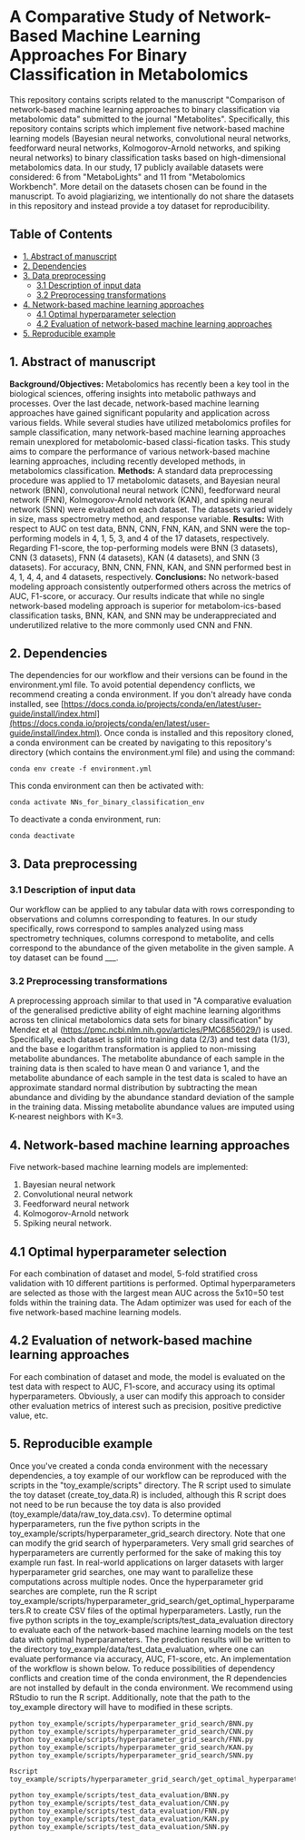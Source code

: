 # A Comparative Study of Network-Based Machine Learning Approaches For Binary Classification in Metabolomics

This repository contains scripts related to the manuscript "Comparison of network-based machine learning approaches to binary classification via metabolomic data" submitted to the journal "Metabolites". Specifically, this repository contains scripts which implement five network-based machine learning models (Bayesian neural networks, convolutional neural networks, feedforward neural networks, Kolmogorov-Arnold networks, and spiking neural networks) to binary classification tasks based on high-dimensional metabolomics data. In our study, 17 publicly available datasets were considered: 6 from "MetaboLights" and 11 from "Metabolomics Workbench". More detail on the datasets chosen can be found in the manuscript. To avoid plagiarizing, we intentionally do not share the datasets in this repository and instead provide a toy dataset for reproducibility.

## Table of Contents
- [1. Abstract of manuscript](#abstract)
- [2. Dependencies](#dependencies)
- [3. Data preprocessing](#preprocessing)
  - [3.1 Description of input data](#input-data-description)
  - [3.2 Preprocessing transformations](#preprocessing-transformations)
- [4. Network-based machine learning approaches](#network-based-ml-approaches)
  - [4.1 Optimal hyperparameter selection](#optimal-hyperparameter-selection)
  - [4.2 Evaluation of network-based machine learning approaches](#evaluation)
- [5. Reproducible example](#example)

<a name="abstract"></a>
## 1. Abstract of manuscript
**Background/Objectives:** Metabolomics has recently been a key tool in the biological sciences, offering insights into metabolic pathways and processes. Over the last decade, network-based machine learning approaches have gained significant popularity and application across various fields. While several studies have utilized metabolomics profiles for sample classification, many network-based machine learning approaches remain unexplored for metabolomic-based classi-fication tasks. This study aims to compare the performance of various network-based machine learning approaches, including recently developed methods, in metabolomics classification. **Methods:** A standard data preprocessing procedure was applied to 17 metabolomic datasets, and Bayesian neural network (BNN), convolutional neural network (CNN), feedforward neural network (FNN), Kolmogorov-Arnold network (KAN), and spiking neural network (SNN) were evaluated on each dataset. The datasets varied widely in size, mass spectrometry method, and response variable. **Results:** With respect to AUC on test data, BNN, CNN, FNN, KAN, and SNN were the top-performing models in 4, 1, 5, 3, and 4 of the 17 datasets, respectively. Regarding F1-score, the top-performing models were BNN (3 datasets), CNN (3 datasets), FNN (4 datasets), KAN (4 datasets), and SNN (3 datasets). For accuracy, BNN, CNN, FNN, KAN, and SNN performed best in 4, 1, 4, 4, and 4 datasets, respectively. **Conclusions:** No network-based modeling approach consistently outperformed others across the metrics of AUC, F1-score, or accuracy. Our results indicate that while no single network-based modeling approach is superior for metabolom-ics-based classification tasks, BNN, KAN, and SNN may be underappreciated and underutilized relative to the more commonly used CNN and FNN.

<a name="dependencies"></a>
## 2. Dependencies
The dependencies for our workflow and their versions can be found in the environment.yml file. To avoid potential dependency conflicts, we recommend creating a conda environment. If you don't already have conda installed, see [https://docs.conda.io/projects/conda/en/latest/user-guide/install/index.html](https://docs.conda.io/projects/conda/en/latest/user-guide/install/index.html). Once conda is installed and this repository cloned, a conda environment can be created by navigating to this repository's directory (which contains the environment.yml file) and using the command:
```
conda env create -f environment.yml
```
This conda environment can then be activated with:
```
conda activate NNs_for_binary_classification_env
```
To deactivate a conda environment, run:
```
conda deactivate
```

<a name="preprocessing"></a>
## 3. Data preprocessing

<a name="input-data-description"></a>
### 3.1 Description of input data
Our workflow can be applied to any tabular data with rows corresponding to observations and columns corresponding to features. In our study specifically, rows correspond to samples analyzed using mass spectrometry techniques, columns correspond to metabolite, and cells correspond to the abundance of the given metabolite in the given sample. A toy dataset can be found ___.

<a name="preprocessing-transformations"></a>
### 3.2 Preprocessing transformations
A preprocessing approach similar to that used in "A comparative evaluation of the generalised predictive ability of eight machine learning algorithms across ten clinical metabolomics data sets for binary classification" by Mendez et al (https://pmc.ncbi.nlm.nih.gov/articles/PMC6856029/) is used. Specifically, each dataset is split into training data (2/3) and test data (1/3), and the base e logarithm transformation is applied to non-missing metabolite abundances. The metabolite abundance of each sample in the training data is then scaled to have mean 0 and variance 1, and the metabolite abundance of each sample in the test data is scaled to have an approximate standard normal distribution by subtracting the mean abundance and dividing by the abundance standard deviation of the sample in the training data. Missing metabolite abundance values are imputed using K-nearest neighbors with K=3.

<a name="network-based-ml-approaches"></a>
## 4. Network-based machine learning approaches
Five network-based machine learning models are implemented: 
1. Bayesian neural network
2. Convolutional neural network
3. Feedforward neural network
4. Kolmogorov-Arnold network
5. Spiking neural network.

<a name="optimal-hyperparameter-selection"></a>
## 4.1 Optimal hyperparameter selection
For each combination of dataset and model, 5-fold stratified cross validation with 10 different partitions is performed. Optimal hyperparameters are selected as those with the largest mean AUC across the 5x10=50 test folds within the training data. The Adam optimizer was used for each of the five network-based machine learning models.

<a name="evaluation"></a>
## 4.2 Evaluation of network-based machine learning approaches
For each combination of dataset and mode, the model is evaluated on the test data with respect to AUC, F1-score, and accuracy using its optimal hyperparameters. Obviously, a user can modify this approach to consider other evaluation metrics of interest such as precision, positive predictive value, etc.

<a name="example"></a>
## 5. Reproducible example
Once you've created a conda conda environment with the necessary dependencies, a toy example of our workflow can be reproduced with the scripts in the "toy_example/scripts" directory. The R script used to simulate the toy dataset (create_toy_data.R) is included, although this R script does not need to be run because the toy data is also provided (toy_example/data/raw_toy_data.csv). To determine optimal hyperparameters, run the five python scripts in the toy_example/scripts/hyperparameter_grid_search directory. Note that one can modify the grid search of hyperparameters. Very small grid searches of hyperparameters are currently performed for the sake of making this toy example run fast. In real-world applications on larger datasets with larger hyperparameter grid searches, one may want to parallelize these computations across multiple nodes. Once the hyperparameter grid searches are complete, run the R script toy_example/scripts/hyperparameter_grid_search/get_optimal_hyperparameters.R to create CSV files of the optimal hyperparameters. Lastly, run the five python scripts in the toy_example/scripts/test_data_evaluation directory to evaluate each of the network-based machine learning models on the test data with optimal hyperparameters. The prediction results will be written to the directory toy_example/data/test_data_evaluation, where one can evaluate performance via accuracy, AUC, F1-score, etc. An implementation of the workflow is shown below. To reduce possibilities of dependency conflicts and creation time of the conda environment, the R dependencies are not installed by default in the conda environment. We recommend using RStudio to run the R script. Additionally, note that the path to the toy_example directory will have to modified in these scripts.
```
python toy_example/scripts/hyperparameter_grid_search/BNN.py
python toy_example/scripts/hyperparameter_grid_search/CNN.py
python toy_example/scripts/hyperparameter_grid_search/FNN.py
python toy_example/scripts/hyperparameter_grid_search/KAN.py
python toy_example/scripts/hyperparameter_grid_search/SNN.py

Rscript toy_example/scripts/hyperparameter_grid_search/get_optimal_hyperparameters.R

python toy_example/scripts/test_data_evaluation/BNN.py
python toy_example/scripts/test_data_evaluation/CNN.py
python toy_example/scripts/test_data_evaluation/FNN.py
python toy_example/scripts/test_data_evaluation/KAN.py
python toy_example/scripts/test_data_evaluation/SNN.py
```




